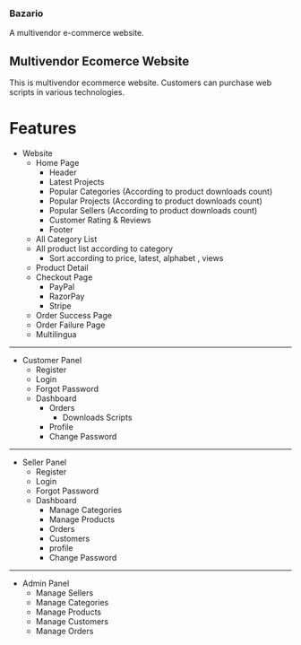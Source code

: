 ### Bazario
A multivendor e-commerce website.

## Multivendor Ecomerce Website
This is multivendor ecommerce website. Customers can purchase web scripts in various technologies.

# Features
-   Website
    -   Home Page
        -   Header
        -   Latest Projects
        -   Popular Categories (According to product downloads count)
        -   Popular Projects (According to product downloads count)
        -   Popular Sellers (According to product downloads count)
        -   Customer Rating & Reviews
        -   Footer
    -   All Category List
    -   All product list according to category
        -   Sort according to price, latest, alphabet , views
    -   Product Detail
    -   Checkout Page
        -   PayPal
        -   RazorPay
        -   Stripe
    -   Order Success Page
    -   Order Failure Page
    -   Multilingua
------------------------------------------------
-   Customer Panel
    -   Register
    -   Login
    -   Forgot Password
    -   Dashboard
        -   Orders
            -   Downloads Scripts
        -   Profile
        -   Change Password
------------------------------------------------
-   Seller Panel
    -   Register
    -   Login
    -   Forgot Password
    -   Dashboard
        -   Manage Categories
        -   Manage Products
        -   Orders
        -   Customers
        -   profile
        -   Change Password
------------------------------------------------
-   Admin Panel
    -   Manage Sellers
    -   Manage Categories
    -   Manage Products
    -   Manage Customers
    -   Manage Orders